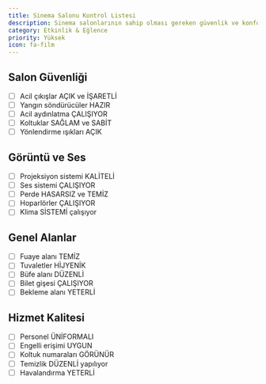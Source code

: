 ```yaml
---
title: Sinema Salonu Kontrol Listesi
description: Sinema salonlarının sahip olması gereken güvenlik ve konfor özellikleri
category: Etkinlik & Eğlence
priority: Yüksek
icon: fa-film
---
```


## Salon Güvenliği

- [ ] Acil çıkışlar AÇIK ve İŞARETLİ
- [ ] Yangın söndürücüler HAZIR
- [ ] Acil aydınlatma ÇALIŞIYOR
- [ ] Koltuklar SAĞLAM ve SABİT
- [ ] Yönlendirme ışıkları AÇIK

## Görüntü ve Ses

- [ ] Projeksiyon sistemi KALİTELİ
- [ ] Ses sistemi ÇALIŞIYOR
- [ ] Perde HASARSIZ ve TEMİZ
- [ ] Hoparlörler ÇALIŞIYOR
- [ ] Klima SİSTEMİ çalışıyor

## Genel Alanlar

- [ ] Fuaye alanı TEMİZ
- [ ] Tuvaletler HİJYENİK
- [ ] Büfe alanı DÜZENLİ
- [ ] Bilet gişesi ÇALIŞIYOR
- [ ] Bekleme alanı YETERLİ

## Hizmet Kalitesi

- [ ] Personel ÜNİFORMALI
- [ ] Engelli erişimi UYGUN
- [ ] Koltuk numaraları GÖRÜNÜR
- [ ] Temizlik DÜZENLİ yapılıyor
- [ ] Havalandırma YETERLİ
